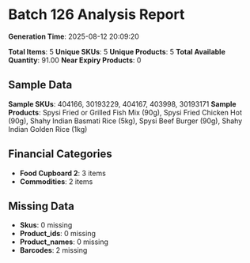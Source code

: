 # Batch 126 Analysis Report

**Generation Time**: 2025-08-12 20:09:20

**Total Items**: 5
**Unique SKUs**: 5
**Unique Products**: 5
**Total Available Quantity**: 91.00
**Near Expiry Products**: 0

## Sample Data
**Sample SKUs**: 404166, 30193229, 404167, 403998, 30193171
**Sample Products**: Spysi Fried or Grilled Fish Mix (90g), Spysi Fried Chicken Hot (90g), Shahy Indian Basmati Rice (5kg), Spysi Beef Burger (90g), Shahy Indian Golden Rice (1kg)

## Financial Categories
- **Food Cupboard 2**: 3 items
- **Commodities**: 2 items

## Missing Data
- **Skus**: 0 missing
- **Product_ids**: 0 missing
- **Product_names**: 0 missing
- **Barcodes**: 2 missing
